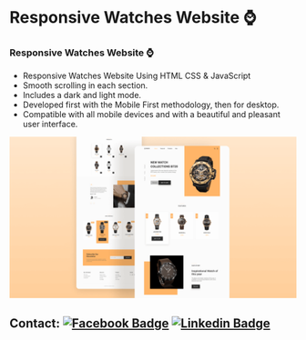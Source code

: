 # Responsive Watches Website ⌚

### Responsive Watches Website ⌚

- Responsive Watches Website Using HTML CSS & JavaScript
- Smooth scrolling in each section.
- Includes a dark and light mode.
- Developed first with the Mobile First methodology, then for desktop.
- Compatible with all mobile devices and with a beautiful and pleasant user interface.

![preview img](/preview.png)

## Contact: [![Facebook Badge](https://img.shields.io/badge/Facebook-1877F2?style=for-the-badge&logo=facebook&logoColor=white)](https://facebook.com/russellimtiaz5) [![Linkedin Badge](https://img.shields.io/badge/LinkedIn-0077B5?style=for-the-badge&logo=linkedin&logoColor=white)](https://www.linkedin.com/in/russellimtiaz5)
